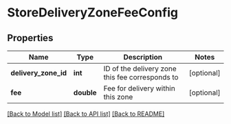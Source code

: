 # StoreDeliveryZoneFeeConfig

## Properties
Name | Type | Description | Notes
------------ | ------------- | ------------- | -------------
**delivery_zone_id** | **int** | ID of the delivery zone this fee corresponds to | [optional] 
**fee** | **double** | Fee for delivery within this zone | [optional] 

[[Back to Model list]](../README.md#documentation-for-models) [[Back to API list]](../README.md#documentation-for-api-endpoints) [[Back to README]](../README.md)


